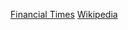 [Financial Times](https://www.ft.com/content/4c98d410-38b1-4be8-95b2-d029e054f492)
[Wikipedia](https://pl.wikipedia.org/wiki/Wikipedia:Strona_g%C5%82%C3%B3wna)